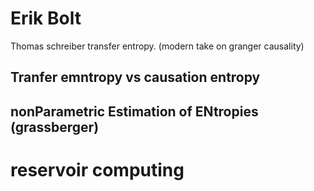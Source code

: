 # Erik Bolt

Thomas schreiber  transfer entropy. (modern take on granger causality)

## Tranfer emntropy vs causation entropy

## nonParametric Estimation of ENtropies (grassberger)

# reservoir computing